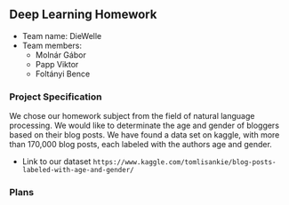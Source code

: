 ## Deep Learning Homework

- Team name: DieWelle
- Team members:
    - Molnár Gábor
    - Papp Viktor
    - Foltányi Bence

### Project Specification

We chose our homework subject from the field of natural language processing. We would like to determinate the age and gender of bloggers based on their blog posts.
We have found a data set on kaggle, with more than 170,000 blog posts, each labeled with the authors age and gender.

- Link to our dataset
`https://www.kaggle.com/tomlisankie/blog-posts-labeled-with-age-and-gender/`


### Plans



